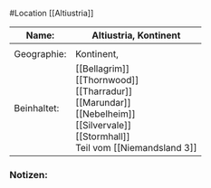 #Location [[Altiustria]]

| Name:       | Altiustria, Kontinent                                                                                                                                                                                                      |
| ----------- | -------------------------------------------------------------------------------------------------------------------------------------------------------------------------------------------------------------------------- |
|             |                                                                                                                                                                                                                            |
| Geographie: | Kontinent,                                                                                                                                                                                                                 |
| Beinhaltet: | [[Bellagrim]]<br>[[Thornwood]]<br>[[Tharradur]]<br>[[Marundar]]<br>[[Nebelheim]]<br>[[Silvervale]]<br>[[Stormhall]]<br>Teil vom [[Niemandsland 3]] |
### Notizen: 